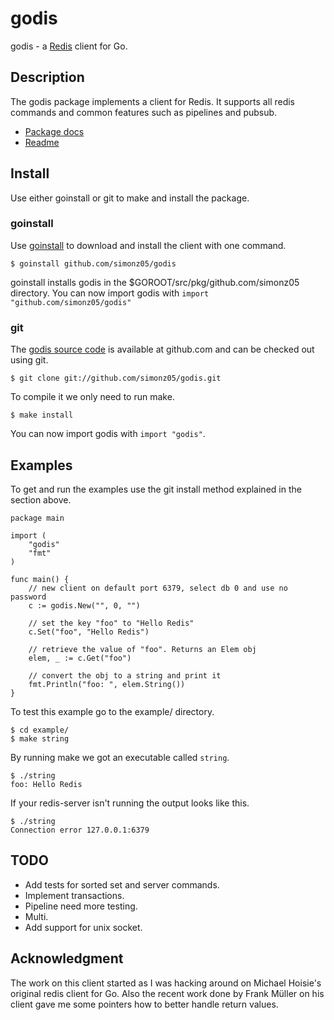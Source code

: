 # godis

godis - a [Redis](http://redis.io) client for Go.

## Description

The godis package implements a client for Redis. It supports all
redis commands and common features such
as pipelines and pubsub.

  - [Package docs](http://susr.org/godis/pkg/)
  - [Readme](http://susr.org/godis/)

## Install

Use either goinstall or git to make and install the package.

### goinstall

Use [goinstall](http://golang.org/cmd/goinstall/) to download and install the
client with one command.

    $ goinstall github.com/simonz05/godis

goinstall installs godis in the $GOROOT/src/pkg/github.com/simonz05
directory. You can now import godis with `import
"github.com/simonz05/godis"`

### git

The [godis source code](https://github.com/simonz05/godis) is available at
github.com and can be checked out using git.

    $ git clone git://github.com/simonz05/godis.git

To compile it we only need to run make. 

    $ make install

You can now import godis with `import "godis"`.

## Examples

To get and run the examples use the git install method explained in
the section above.

    package main

    import (
        "godis"
        "fmt"
    )

    func main() {
        // new client on default port 6379, select db 0 and use no password
        c := godis.New("", 0, "") 

        // set the key "foo" to "Hello Redis"
        c.Set("foo", "Hello Redis")

        // retrieve the value of "foo". Returns an Elem obj
        elem, _ := c.Get("foo")

        // convert the obj to a string and print it 
        fmt.Println("foo: ", elem.String())
    }

To test this example go to the example/ directory.

    $ cd example/
    $ make string

By running make we got an executable called `string`.

    $ ./string
    foo: Hello Redis

If your redis-server isn't running the output looks like this.

    $ ./string 
    Connection error 127.0.0.1:6379

## TODO

  * Add tests for sorted set and server commands.
  * Implement transactions.
  * Pipeline need more testing.
  * Multi.
  * Add support for unix socket.

## Acknowledgment

The work on this client started as I was hacking around on Michael Hoisie's
original redis client for Go. Also the recent work done by Frank Müller on his
client gave me some pointers how to better handle return values. 
